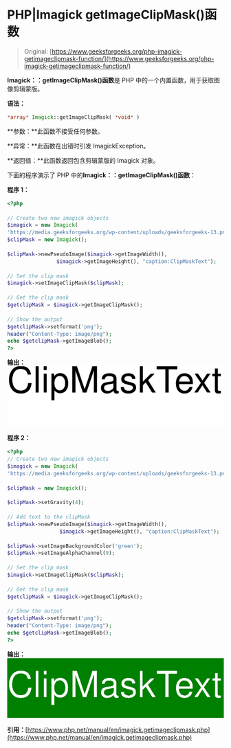 # PHP|Imagick getImageClipMask()函数

> Original: [https://www.geeksforgeeks.org/php-imagick-getimageclipmask-function/](https://www.geeksforgeeks.org/php-imagick-getimageclipmask-function/)

**Imagick：：getImageClipMask()函数**是 PHP 中的一个内置函数，用于获取图像剪辑蒙版。

**语法：**

```php
*array* Imagick::getImageClipMask( *void* )
```

**参数：**此函数不接受任何参数。

**异常：**此函数在出错时引发 ImagickException。

**返回值：**此函数返回包含剪辑蒙版的 Imagick 对象。

下面的程序演示了 PHP 中的**Imagick：：getImageClipMask()函数**：

**程序 1：**

```php
<?php

// Create two new imagick objects
$imagick = new Imagick(
'https://media.geeksforgeeks.org/wp-content/uploads/geeksforgeeks-13.png');
$clipMask = new Imagick();

$clipMask->newPseudoImage($imagick->getImageWidth(),
                $imagick->getImageHeight(), "caption:ClipMaskText");

// Set the clip mask
$imagick->setImageClipMask($clipMask);

// Get the clip mask
$getclipMask = $imagick->getImageClipMask();

// Show the output
$getclipMask->setformat('png');
header("Content-Type: image/png");
echo $getclipMask->getImageBlob();
?>
```

**输出：**
![](img/41dafe915bb580d02ecee06b44b5914a.png)

**程序 2：**

```php
<?php
// Create two new imagick objects
$imagick = new Imagick(
'https://media.geeksforgeeks.org/wp-content/uploads/geeksforgeeks-13.png');

$clipMask = new Imagick();

$clipMask->setGravity(4);

// Add text to the clipMask
$clipMask->newPseudoImage($imagick->getImageWidth(),
                 $imagick->getImageHeight(), "caption:ClipMaskText");

$clipMask->setImageBackgroundColor('green');
$clipMask->setImageAlphaChannel(9);

// Set the clip mask
$imagick->setImageClipMask($clipMask);

// Get the clip mask
$getclipMask = $imagick->getImageClipMask();

// Show the output
$getclipMask->setformat('png');
header("Content-Type: image/png");
echo $getclipMask->getImageBlob();
?>
```

**输出：**
![](img/79b685c41a5cad06e50c39db6380368d.png)

**引用：**[https://www.php.net/manual/en/imagick.getimageclipmask.php](https://www.php.net/manual/en/imagick.getimageclipmask.php)